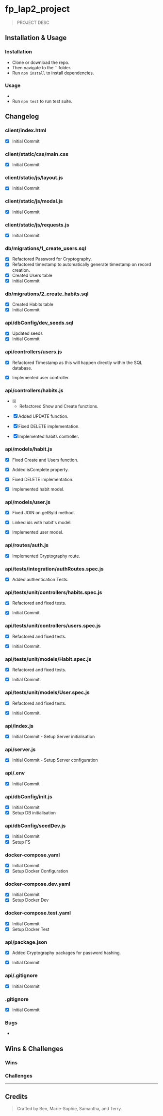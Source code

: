 # fp_lap2_project

> PROJECT DESC

## Installation & Usage

### Installation
* Clone or download the repo.
* Then navigate to the `` folder.
* Run `npm install` to install dependencies.

### Usage
* 
* Run `npm test` to run test suite.

## Changelog

### client/index.html

- [x] Initial Commit

### client/static/css/main.css

- [x] Initial Commit

### client/static/js/layout.js

- [x] Initial Commit

### client/static/js/modal.js

- [x] Initial Commit

### client/static/js/requests.js

- [x] Initial Commit

### db/migrations/1_create_users.sql

- [x] Refactored Password for Cryptography.
- [x] Refactored timestamp to automatically generate timestamp on record creation.
- [x] Created Users table
- [x] Initial Commit

### db/migrations/2_create_habits.sql

- [x] Created Habits table
- [x] Initial Commit

### api/dbConfig/dev_seeds.sql

- [x] Updated seeds
- [x] Initial Commit

### api/controllers/users.js

- [x] Refactored Timestamp as this will happen directly within the SQL database.

- [x] Implemented user controller.

### api/controllers/habits.js

- [x] - Refactored Show and Create functions.

- [x] Added UPDATE function.

- [x] Fixed DELETE implementation.

- [x] Implemented habits controller.

### api/models/habit.js

- [x] Fixed Create and Users function.

- [x] Added isComplete property.

- [x] Fixed DELETE implementation.

- [x] Implemented habit model.

### api/models/user.js

- [x] Fixed JOIN on getById method.

- [x] Linked ids with habit's model.

- [x] Implemented user model.

### api/routes/auth.js

- [x] Implemented Cryptography route.

### api/tests/integration/authRoutes.spec.js

- [x] Added authentication Tests.

### api/tests/unit/controllers/habits.spec.js

- [x] Refactored and fixed tests.

- [x] Initial Commit.

### api/tests/unit/controllers/users.spec.js

- [x] Refactored and fixed tests.

- [x] Initial Commit.

### api/tests/unit/models/Habit.spec.js

- [x] Refactored and fixed tests.

- [x] Initial Commit.

### api/tests/unit/models/User.spec.js

- [x] Refactored and fixed tests.

- [x] Initial Commit.


### api/index.js

- [x] Initial Commit - Setup Server initialisation

### api/server.js

- [x] Initial Commit - Setup Server configuration

### api/.env

- [x] Initial Commit

### api/dbConfig/init.js

- [x] Initial Commit
- [x] Setup DB initialisation

### api/dbConfig/seedDev.js

- [x] Initial Commit
- [x] Setup FS

### docker-compose.yaml

- [x] Initial Commit
- [x] Setup Docker Configuration

### docker-compose.dev.yaml

- [x] Initial Commit
- [x] Setup Docker Dev

### docker-compose.test.yaml

- [x] Initial Commit
- [x] Setup Docker Test

### api/package.json

- [x] Added Cryptography packages for password hashing.

- [x] Initial Commit

### api/.gitignore

- [x] Initial Commit

### .gitignore

- [x] Initial Commit

### Bugs
- 

## Wins & Challenges

### Wins

### Challenges

----
## Credits

>Crafted by Ben, Marie-Sophie, Samantha, and Terry.
